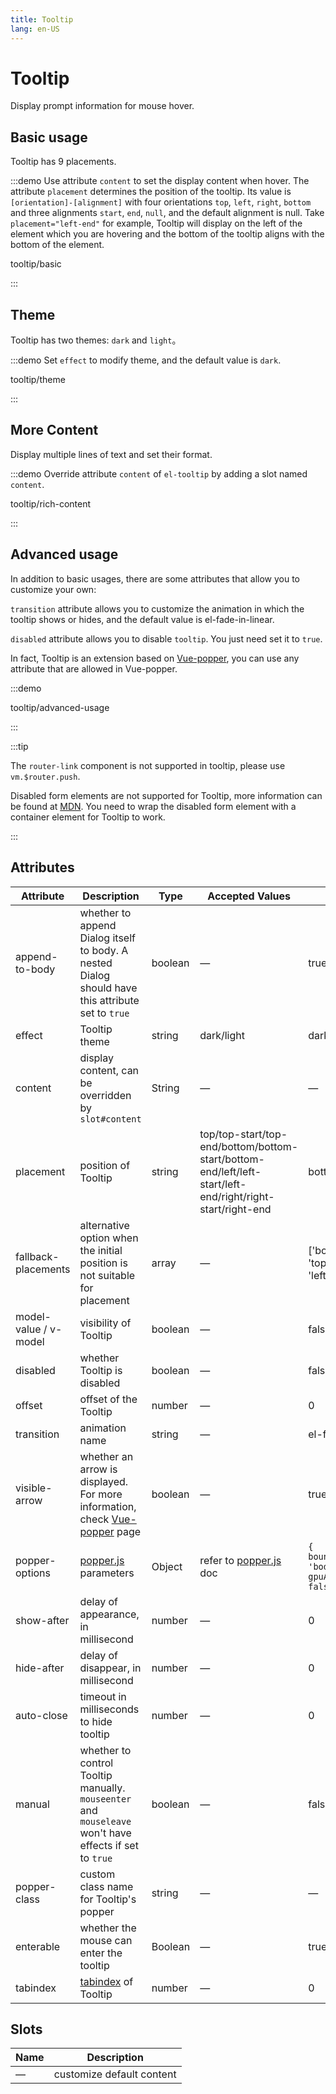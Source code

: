 ```yaml
---
title: Tooltip
lang: en-US
---
```


# Tooltip

Display prompt information for mouse hover.

## Basic usage

Tooltip has 9 placements.

:::demo Use attribute `content` to set the display content when hover. The attribute `placement` determines the position of the tooltip. Its value is `[orientation]-[alignment]` with four orientations `top`, `left`, `right`, `bottom` and three alignments `start`, `end`, `null`, and the default alignment is null. Take `placement="left-end"` for example, Tooltip will display on the left of the element which you are hovering and the bottom of the tooltip aligns with the bottom of the element.

tooltip/basic

:::

## Theme

Tooltip has two themes: `dark` and `light`。

:::demo Set `effect` to modify theme, and the default value is `dark`.

tooltip/theme

:::

## More Content

Display multiple lines of text and set their format.

:::demo Override attribute `content` of `el-tooltip` by adding a slot named `content`.

tooltip/rich-content

:::

## Advanced usage

In addition to basic usages, there are some attributes that allow you to customize your own:

`transition` attribute allows you to customize the animation in which the tooltip shows or hides, and the default value is el-fade-in-linear.

`disabled` attribute allows you to disable `tooltip`. You just need set it to `true`.

In fact, Tooltip is an extension based on [Vue-popper](https://github.com/element-component/vue-popper), you can use any attribute that are allowed in Vue-popper.

:::demo

tooltip/advanced-usage

:::

:::tip

The `router-link` component is not supported in tooltip, please use `vm.$router.push`.

Disabled form elements are not supported for Tooltip, more information can be found at [MDN](https://developer.mozilla.org/en-US/docs/Web/Events/mouseenter). You need to wrap the disabled form element with a container element for Tooltip to work.

:::

## Attributes

| Attribute             | Description                                                                                                                   | Type    | Accepted Values                                                                                           | Default                                                 |
| --------------------- | ----------------------------------------------------------------------------------------------------------------------------- | ------- | --------------------------------------------------------------------------------------------------------- | ------------------------------------------------------- |
| append-to-body        | whether to append Dialog itself to body. A nested Dialog should have this attribute set to `true`                             | boolean | —                                                                                                         | true                                                    |
| effect                | Tooltip theme                                                                                                                 | string  | dark/light                                                                                                | dark                                                    |
| content               | display content, can be overridden by `slot#content`                                                                          | String  | —                                                                                                         | —                                                       |
| placement             | position of Tooltip                                                                                                           | string  | top/top-start/top-end/bottom/bottom-start/bottom-end/left/left-start/left-end/right/right-start/right-end | bottom                                                  |
| fallback-placements   | alternative option when the initial position is not suitable for placement                                                    | array   | —                                                                                                         | ['bottom-start', 'top-start', 'right', 'left']          |
| model-value / v-model | visibility of Tooltip                                                                                                         | boolean | —                                                                                                         | false                                                   |
| disabled              | whether Tooltip is disabled                                                                                                   | boolean | —                                                                                                         | false                                                   |
| offset                | offset of the Tooltip                                                                                                         | number  | —                                                                                                         | 0                                                       |
| transition            | animation name                                                                                                                | string  | —                                                                                                         | el-fade-in-linear                                       |
| visible-arrow         | whether an arrow is displayed. For more information, check [Vue-popper](https://github.com/element-component/vue-popper) page | boolean | —                                                                                                         | true                                                    |
| popper-options        | [popper.js](https://popper.js.org/documentation.html) parameters                                                              | Object  | refer to [popper.js](https://popper.js.org/documentation.html) doc                                        | `{ boundariesElement: 'body', gpuAcceleration: false }` |
| show-after            | delay of appearance, in millisecond                                                                                           | number  | —                                                                                                         | 0                                                       |
| hide-after            | delay of disappear, in millisecond                                                                                            | number  | —                                                                                                         | 0                                                       |
| auto-close            | timeout in milliseconds to hide tooltip                                                                                       | number  | —                                                                                                         | 0                                                       |
| manual                | whether to control Tooltip manually. `mouseenter` and `mouseleave` won't have effects if set to `true`                        | boolean | —                                                                                                         | false                                                   |
| popper-class          | custom class name for Tooltip's popper                                                                                        | string  | —                                                                                                         | —                                                       |
| enterable             | whether the mouse can enter the tooltip                                                                                       | Boolean | —                                                                                                         | true                                                    |
| tabindex              | [tabindex](https://developer.mozilla.org/en-US/docs/Web/HTML/Global_attributes/tabindex) of Tooltip                           | number  | —                                                                                                         | 0                                                       |

## Slots

| Name | Description               |
| ---- | ------------------------- |
| —    | customize default content |
